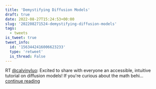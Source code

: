 ```yaml
---
title: 'Demystifying Diffusion Models'
draft: true
date: 2022-08-27T15:24:53+00:00
slug: '202208271524-demystifying-diffusion-models'
tags:
  - tweets
is_tweet: true
tweet_info:
  id: '1563442416006623233'
  type: 'retweet'
  is_thread: False
---
```




RT [@calvinyluo](https://x.com/calvinyluo): Excited to share with everyone an accessible, intuitive tutorial on diffusion models! If you're curious about the math behi… [continue reading](https://x.com/sytelus/status/1563442416006623233)
